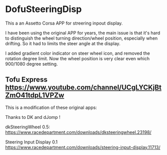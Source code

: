 DofuSteeringDisp
=============
This a an Assetto Corsa APP for streering inpout display.

I have been using the original APP for years, the main issue is that it's hard to distinguish the wheel turning direction/wheel position, especially when drifting. So it had to limits the steer angle at the display.

I added gradient color indicator on steer wheel icon, and removed the rotation degree limit. Now the wheel position is very clear even which 900/1080 degree setting.

Tofu Express
https://www.youtube.com/channel/UCgLYCKjBtZmO41tdpL1VPZw
---
This is a modification of these original apps:

Thanks to DK and dJomp !

dkSteeringWheel 0.5:  
https://www.racedepartment.com/downloads/dksteeringwheel.23198/

Steering Input Display 0.1  
https://www.racedepartment.com/downloads/steering-input-display.11713/

